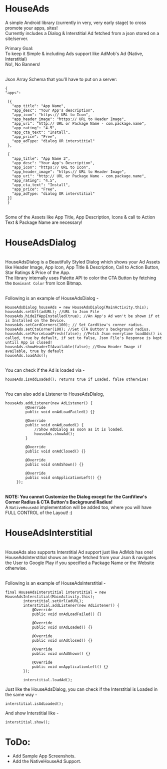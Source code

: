 # HouseAds
A simple Android library (currently in very, very early stage) to cross promote your apps, sites!
<br/>Currently includes a Dialog & Interstitial Ad fetched from a json stored on a site/server.


Primary Goal:
<br/>To keep it Simple & including Ads support like AdMob's Ad (Native, Interstitial)
<br/>No!, No Banners!

<br/>Json Array Schema that you'll have to put on a server:
<br/>

    {
    "apps":

     [{
       "app_title": "App Name",
       "app_desc": "Your App's description",
       "app_icon": "https:// URL to Icon",
       "app_header_image": "https:// URL to Header Image",
       "app_uri": "http:// URL or Package Name - com.package.name",
       "app_rating": "4.5",
       "app_cta_text": "Install",
       "app_price": "Free",
       "app_adType: "dialog OR interstitial"
     },

     {
       "app_title": "App Name 2",
       "app_desc": "Your App's Description",
       "app_icon": "https:// URL to Icon",
       "app_header_image": "https:// URL to Header Image",
       "app_uri": "http:// URL or Package Name - com.package.name",
       "app_rating": "4.5",
       "app_cta_text": "Install",
       "app_price": "Free",
       "app_adType: "dialog OR interstitial"
     }]
     }


<br/>Some of the Assets like App Title, App Description, Icons & call to Action Text & Package Name are necessary!
<!-- <br/>Code Examples will be added later, till then you can check Sample App!-->

# HouseAdsDialog
<br/>HouseAdsDialog is a Beautifully Styled Dialog which shows your Ad Assets like Header Image, App Icon, App Title & Description, Call to Action Button, Star Ratings & Price of the App.
<br/>The library internally uses Palette API to color the CTA Button by fetching the `Dominant Color` from Icon Bitmap.

<br/>Following is an example of HouseAdsDialog - 
<br/>
    
    HouseAdsDialog houseAds = new HouseAdsDialog(MainActivity.this);
    houseAds.setUrl(adURL); //URL to Json File
    houseAds.hideIfAppInstalled(true); //An App's Ad won't be shown if ot is Installed on the Device.
    houseAds.setCardCorners(100); // Set CardView's corner radius.
    houseAds.setCtaCorner(100); //Set CTA Button's background radius.
    houseAds.setForceLoadFresh(false); //Fetch Json everytime loadAds() is called, true by default, if set to false, Json File's Response is kept untill App is closed! 
    houseAds.showHeaderIfAvailable(false); //Show Header Image if available, true by default
    houseAds.loadAds();
             
<br/>You can check if the Ad is loaded via - 

    houseAds.isAddLoaded(); returns true if Loaded, false otherwise!
    
 <br/>You can also add a Listener to HouseAdsDialog,
 
    houseAds.addListener(new AdListener() {
             @Override
             public void onAdLoadFailed() {}
             
             @Override
             public void onAdLoaded() {
                 //Show AdDialog as soon as it is loaded.
                 houseAds.showAd();
             }
             
             @Override
             public void onAdClosed() {}
     
             @Override
             public void onAdShown() {}
     
             @Override
             public void onApplicationLeft() {}
         });
         
**<br/>NOTE: You cannot Customize the Dialog except for the CardView's Corner Radius & CTA Button's Background Radius!**
<br/>A `NativeHouseAd` implementation will be added too, where you will have FULL CONTROL of the Layout! :)

# HouseAdsInterstitial
<br/>HouseAds also supports Interstitial Ad support just like AdMob has one!
<br/>HouseAdsInterstitial shows an Image fetched from your Json & navigates the User to Google Play if you specified a Package Name or the Website otherwise.

<br/>Following is an example of HouseAdsInterstitial - 

    final HouseAdsInterstitial interstitial = new HouseAdsInterstitial(MainActivity.this);
            interstitial.setUrl(adURL);
            interstitial.addListener(new AdListener() {
                @Override
                public void onAdLoadFailed() {}
     
                @Override
                public void onAdLoaded() {}
     
                @Override
                public void onAdClosed() {}
     
                @Override
                public void onAdShown() {}
     
                @Override
                public void onApplicationLeft() {}
            });
            
            interstitial.loadAd();
            
Just like the HouseAdsDialog, you can check if the Interstitial is Loaded in the same way - 

    interstitial.isAdLoaded();

And show Interstitial like - 
    
    interstitial.show();

# ToDo:
* Add Sample App Screenshots.
* Add the NativeHouseAd Support.

 
 
 

 
 
 
 
 
 
             
